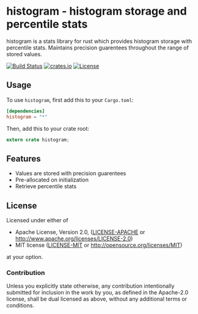 # histogram - histogram storage and percentile stats

histogram is a stats library for rust which provides histogram
storage with percentile stats. Maintains precision guarentees
throughout the range of stored values.

[![Build Status](https://travis-ci.org/brayniac/histogram.svg?branch=master)](https://travis-ci.org/brayniac/histogram)
[![crates.io](http://meritbadge.herokuapp.com/histogram)](https://crates.io/crates/histogram)
[![License](http://img.shields.io/:license-mit-blue.svg)](http://doge.mit-license.org)

## Usage

To use `histogram`, first add this to your `Cargo.toml`:

```toml
[dependencies]
histogram = "*"
```

Then, add this to your crate root:

```rust
extern crate histogram;
```

## Features

* Values are stored with precision guarentees
* Pre-allocated on initialization
* Retrieve percentile stats

## License

Licensed under either of

 * Apache License, Version 2.0, ([LICENSE-APACHE](LICENSE-APACHE) or http://www.apache.org/licenses/LICENSE-2.0)
 * MIT license ([LICENSE-MIT](LICENSE-MIT) or http://opensource.org/licenses/MIT)

at your option.

### Contribution

Unless you explicitly state otherwise, any contribution intentionally
submitted for inclusion in the work by you, as defined in the Apache-2.0
license, shall be dual licensed as above, without any additional terms or
conditions.

